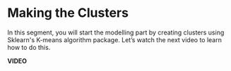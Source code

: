 # Making the Clusters

In this segment, you will start the modelling part by creating clusters using Sklearn's K-means algorithm package. Let’s watch the next video to learn how to do this.

**VIDEO**
